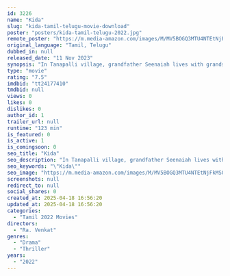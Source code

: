 ```yaml
---
id: 3226
name: "Kida"
slug: "kida-tamil-telugu-movie-download"
poster: "posters/kida-tamil-telugu-2022.jpg"
remote_poster: "https://m.media-amazon.com/images/M/MV5BOGQ3MTU4NTEtNjFkMS00OTRmLWE4MGUtMWE5Y2JjNTUyOGNjXkEyXkFqcGc@._V1_SX300.jpg"
original_language: "Tamil, Telugu"
dubbed_in: null
released_date: "11 Nov 2023"
synopsis: "In Tanapalli village, grandfather Seenaiah lives with grandson Ganesh and his pet goat. Their dreams interconnect with the goat's fate and the village butcher Veerasamy."
type: "movie"
rating: "7.5"
imdbid: "tt24177410"
tmdbid: null
views: 0
likes: 0
dislikes: 0
author_id: 1
trailer_url: null
runtime: "123 min"
is_featured: 0
is_active: 1
is_comingsoon: 0
seo_title: "Kida"
seo_description: "In Tanapalli village, grandfather Seenaiah lives with grandson Ganesh and his pet goat. Their dreams interconnect with the goat's fate and the village butcher Veerasamy."
seo_keywords: "\"Kida\""
seo_image: "https://m.media-amazon.com/images/M/MV5BOGQ3MTU4NTEtNjFkMS00OTRmLWE4MGUtMWE5Y2JjNTUyOGNjXkEyXkFqcGc@._V1_SX300.jpg"
screenshots: null
redirect_to: null
social_shares: 0
created_at: 2025-04-18 16:56:20
updated_at: 2025-04-18 16:56:20
categories:
  - "Tamil 2022 Movies"
directors:
  - "Ra. Venkat"
genres:
  - "Drama"
  - "Thriller"
years:
  - "2022"
---
```

